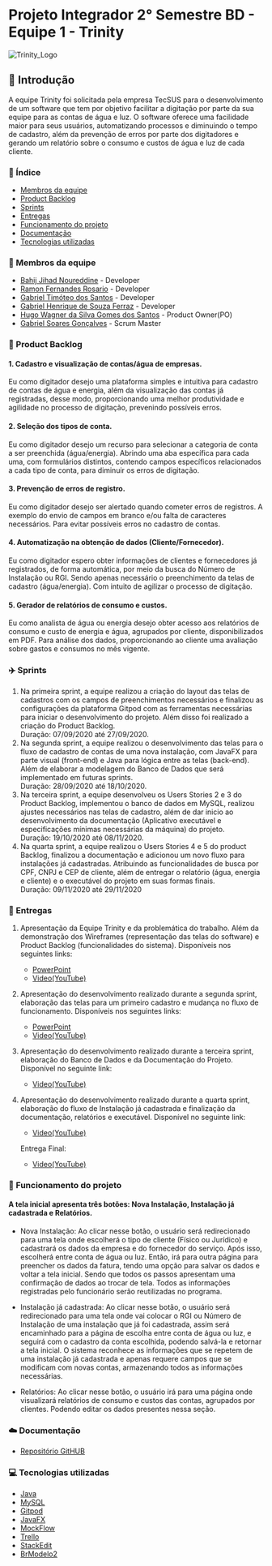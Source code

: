 # Projeto Integrador 2° Semestre BD - Equipe 1 - Trinity
![Trinity_Logo](https://user-images.githubusercontent.com/60863640/94086088-4fb53a00-fde0-11ea-9915-3ac9be131de7.png)

## :pushpin: Introdução
A equipe Trinity foi solicitada pela empresa TecSUS para o desenvolvimento de um software que tem por objetivo facilitar a digitação por parte da sua equipe para as contas de água e luz. O software oferece uma facilidade maior para seus usuários, automatizando processos e diminuindo o tempo de cadastro, além da prevenção de erros por parte dos digitadores e gerando um relatório sobre o consumo e custos de água e luz de cada cliente.

### :book: Índice
* [Membros da equipe](#necktie-membros-da-equipe)
* [Product Backlog](#gift-product-backlog)
* [Sprints](#airplane-sprints)
* [Entregas](#dart-entregas)
* [Funcionamento do projeto](#paperclip-funcionamento-do-projeto)
* [Documentação](#cloud-Documentação)
* [Tecnologias utilizadas](#computer-tecnologias-utilizadas)


### :necktie: Membros da equipe
* [Bahij Jihad Noureddine](https://www.linkedin.com/in/bahij-noureddine-941b681b7/) - Developer
* [Ramon Fernandes Rosario](https://www.linkedin.com/in/ramon-fernandes-19244a1ab/) - Developer
* [Gabriel Timóteo dos Santos](https://www.linkedin.com/in/gabriel-santos-2563571b2/) - Developer
* [Gabriel Henrique de Souza Ferraz](https://www.linkedin.com/in/gabriel-henrique-de-souza-ferraz-4873581b2/) - Developer
* [Hugo Wagner da Silva Gomes dos Santos](https://www.linkedin.com/in/hugo-wagner-692b83150/) - Product Owner(PO)
* [Gabriel Soares Gonçalves](https://www.linkedin.com/in/gabriel-soares-gon%C3%A7alves-a2b35a1b2/) - Scrum Master


### :gift: Product Backlog
#### 1. Cadastro e visualização de contas/água de empresas.<br/>
Eu como digitador desejo uma plataforma simples e intuitiva para cadastro de contas de água e energia, além da visualização das contas já registradas, desse modo, proporcionando uma melhor produtividade e agilidade no processo de digitação, prevenindo possíveis erros. 
#### 2. Seleção dos tipos de conta.<br/>
Eu como digitador desejo um recurso para selecionar a categoria de conta a ser preenchida (água/energia). Abrindo uma aba específica para cada uma, com formulários distintos, contendo campos específicos relacionados a cada tipo de conta, para diminuir os erros de digitação.
#### 3. Prevenção de erros de registro.<br/>
Eu como digitador desejo ser alertado quando cometer erros de registros. A exemplo do envio de campos em branco e/ou falta de caracteres necessários. Para evitar possíveis erros no cadastro de contas.
#### 4. Automatização na obtenção de dados (Cliente/Fornecedor).<br/>
Eu como digitador espero obter informações de clientes e fornecedores já registrados, de forma automática, por meio da busca do Número de Instalação ou RGI. Sendo apenas necessário o preenchimento da telas de cadastro (água/energia). Com intuito de agilizar o processo de digitação.
#### 5. Gerador de relatórios de consumo e custos.<br/>
Eu como analista de água ou energia desejo obter acesso aos relatórios de consumo e custo de energia e água, agrupados por cliente, disponibilizados em PDF. Para análise dos dados, proporcionando ao cliente uma avaliação sobre gastos e consumos no mês vigente.

### :airplane: Sprints
1. Na primeira sprint, a equipe realizou a criação do layout das telas de cadastros com os campos de preenchimentos necessários e finalizou as configurações da plataforma Gitpod com as ferramentas necessárias para iniciar o desenvolvimento do projeto. Além disso foi realizado a criação do Product Backlog.<br/> Duração: 07/09/2020 até 27/09/2020.
2. Na segunda sprint, a equipe realizou o desenvolvimento das telas para o fluxo de cadastro de contas de uma nova instalação, com JavaFX para parte visual (front-end) e Java para lógica entre as telas (back-end). Além de elaborar a modelagem do Banco de Dados que será implementado em futuras sprints.<br/> Duração: 28/09/2020 até 18/10/2020.
3. Na terceira sprint, a equipe desenvolveu os Users Stories 2 e 3 do Product Backlog, implementou o banco de dados em MySQL, realizou ajustes necessários nas telas de cadastro, além de dar inicio ao desenvolvimento da documentação (Aplicativo executável e especificações mínimas necessárias da máquina) do projeto.<br/>
Duração: 19/10/2020 até 08/11/2020.
4. Na quarta sprint, a equipe realizou o Users Stories 4 e 5 do product Backlog, finalizou a documentação e  adicionou um novo fluxo para instalações já cadastradas. Atribuindo as funcionalidades de busca por CPF, CNPJ e CEP de cliente, além de entregar o relatório (água, energia e cliente) e o executável do projeto em suas formas finais.<br/>
Duração: 09/11/2020 até 29/11/2020

### :dart: Entregas
1. Apresentação da Equipe Trinity e da problemática do trabalho. Além da demonstração dos Wireframes (representação das telas do software) e Product Backlog (funcionalidades do sistema). Disponíveis nos seguintes links:
   * [PowerPoint](https://drive.google.com/file/d/1QBe3fj6P33IbdpLLv37yWxnmgwYGU8Tq/view?usp=sharing)
   * [Video(YouTube)](https://www.youtube.com/watch?v=k5cMXUFGKQs)
   
2. Apresentação do desenvolvimento realizado durante a segunda sprint, elaboração das telas para um primeiro cadastro e mudança no fluxo de funcionamento. Disponíveis nos seguintes links:
   * [PowerPoint](https://drive.google.com/file/d/1WFf6pF68s_2zgYqzR50OJI3VAGwB6fFH/view?usp=sharing)
   * [Video(YouTube)](https://www.youtube.com/watch?v=t8BieTIL9Lc&feature=youtu.be)
   
3. Apresentação do desenvolvimento realizado durante a terceira sprint, elaboração do Banco de Dados e da Documentação do Projeto. Disponível no seguinte link:
   * [Video(YouTube)](https://www.youtube.com/watch?v=HR_M4Nk9Ujk&feature=youtu.be)
 
4. Apresentação do desenvolvimento realizado durante a quarta sprint, elaboração do fluxo de Instalação já cadastrada e finalização da documentação, relatórios e executável. Disponível no seguinte link:
   * [Video(YouTube)](https://www.youtube.com/watch?v=eWoUZBkDxxY&feature=youtu.be)
   
   Entrega Final: 
   * [Video(YouTube)](https://www.youtube.com/watch?v=ypRg-BVygZI&feature=youtu.be)

### :paperclip: Funcionamento do projeto
#### A tela inicial apresenta três botões: Nova Instalação, Instalação já cadastrada e Relatórios. 

* Nova Instalação: Ao clicar nesse botão, o usuário será redirecionado para uma tela onde escolherá o tipo de cliente (Físico ou Jurídico) e cadastrará os dados da empresa e do fornecedor do serviço. Após isso, escolherá entre conta de água ou luz. Então, irá para outra página para preencher os dados da fatura, tendo uma opção para salvar os dados e voltar a tela inicial. Sendo que todos os passos apresentam uma confirmação de dados ao trocar de tela. Todos as informações registradas pelo funcionário serão reutilizadas no programa.

* Instalação já cadastrada: Ao clicar nesse botão, o usuário será redirecionado para uma tela onde vai colocar o RGI ou Número de Instalação de uma instalação que já foi cadastrada, assim será encaminhado para a página de escolha entre conta de água ou luz, e seguirá com o cadastro da conta escolhida, podendo salvá-la e retornar a tela inicial. O sistema reconhece as informações que se repetem de uma instalação já cadastrada e apenas requere campos que se modificam com novas contas, armazenando todos as informações necessárias.

* Relatórios: Ao clicar nesse botão, o usuário irá para uma página onde visualizará relatórios de consumo e custos das contas, agrupados por clientes. Podendo editar os dados presentes nessa seção.

### :cloud: Documentação

* [Repositório GitHUB](https://github.com/Hugowsgs/ART-Trinity)

###  :computer: Tecnologias utilizadas
* [Java](https://www.java.com/pt_BR/)
* [MySQL](https://www.mysql.com/)
* [Gitpod](https://www.gitpod.io/)
* [JavaFX](https://openjfx.io/)
* [MockFlow](https://mockflow.com/apps/wireframepro/)
* [Trello](https://trello.com/pt-BR)
* [StackEdit](https://stackedit.io/)
* [BrModelo2](http://www.sis4.com/brModelo/antigo.html)

